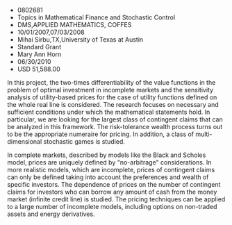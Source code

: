 
* 0802681
* Topics in Mathematical Finance and Stochastic Control
* DMS,APPLIED MATHEMATICS, COFFES
* 10/01/2007,07/03/2008
* Mihai Sirbu,TX,University of Texas at Austin
* Standard Grant
* Mary Ann Horn
* 06/30/2010
* USD 51,588.00

In this project, the two-times differentiability of the value functions in the
problem of optimal investment in incomplete markets and the sensitivity analysis
of utility-based prices for the case of utility functions defined on the whole
real line is considered. The research focuses on necessary and sufficient
conditions under which the mathematical statements hold. In particular, we are
looking for the largest class of contingent claims that can be analyzed in this
framework. The risk-tolerance wealth process turns out to be the appropriate
numeraire for pricing. In addition, a class of multi-dimensional stochastic
games is studied.

In complete markets, described by models like the Black and Scholes model,
prices are uniquely defined by "no-arbitrage" considerations. In more realistic
models, which are incomplete, prices of contingent claims can only be defined
taking into account the preferences and wealth of specific investors. The
dependence of prices on the number of contingent claims for investors who can
borrow any amount of cash from the money market (infinite credit line) is
studied. The pricing techniques can be applied to a large number of incomplete
models, including options on non-traded assets and energy derivatives.
